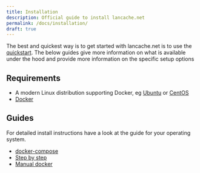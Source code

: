 ```yaml
---
title: Installation
description: Official guide to install lancache.net
permalink: /docs/installation/
draft: true
---
```


The best and quickest way is to get started with lancache.net is to use the [quickstart](/docs/quickstart/). The below guides give more information on what is available under the hood and provide more information on the specific setup options


## Requirements

* A modern Linux distribution supporting Docker, eg [Ubuntu](https://www.ubuntu.com) or [CentOS](https://www.centos.org/)
* [Docker](https://www.docker.com/)

## Guides

For detailed install instructions have a look at the guide for your operating system.

* [docker-compose](/docs/installation/docker-compose/)
* [Step by step](/docs/step-by-step/01-setup/)
* [Manual docker](/docs/installation/docker/)
